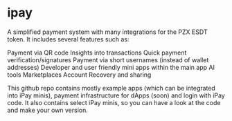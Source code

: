 # ipay
A simplified payment system with many integrations for the PZX ESDT token. It includes several features such as:

Payment via QR code
Insights into transactions
Quick payment verification/signatures
Payment via short usernames (instead of wallet addresses)
Developer and user friendly mini apps within the main app 
AI tools
Marketplaces
Account Recovery and sharing

This github repo contains mostly example apps (which can be integrated into iPay minis), payment infrastructure for dApps (soon) and login with iPay code. It also contains select iPay minis, so you can have a look at the code and make your own version.
